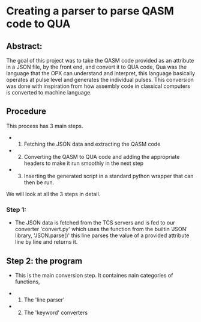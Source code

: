# Creating a parser to parse QASM code to QUA

## Abstract:
The goal of this project was to take the QASM code provided as an attribute in a JSON file, by the front end, and convert it to QUA code, Qua was the language that the OPX can understand and interpret, this language basically operates at pulse level and generates the individual pulses. This conversion was done with inspiration from how assembly code in classical computers is converted to machine language.  

## Procedure
This process has 3 main steps.
 - 1. Fetching the JSON data and extracting the QASM code
 - 2. Converting the QASM to QUA code and adding the appropriate headers to make it run smoothly in the next step
 - 3. Inserting the generated script in a standard python wrapper that can then be run.

We will look at all the 3 steps in detail.

### Step 1:
 - The JSON data is fetched from the TCS servers and is fed to our converter 'convert.py' which uses the function from the builtin 'JSON' library, 'JSON.parse()' this line parses the value of a provided attribute line by line and returns it.

## Step 2: the program
 - This is the main conversion step. It containes nain categories of functions, 

 - 1. The 'line parser'
 - 2. The 'keyword' converters


